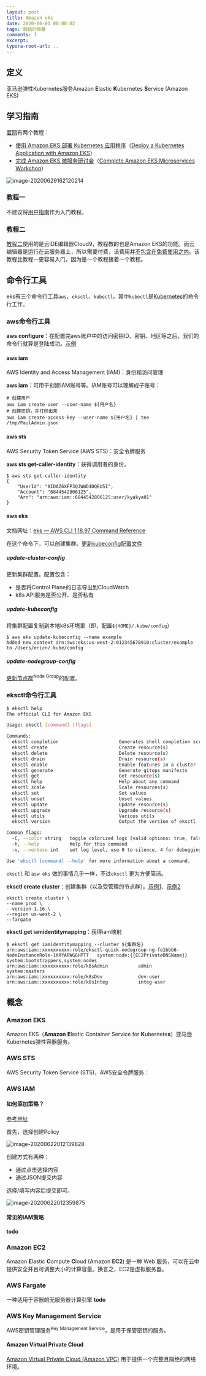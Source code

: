 ```yaml
---
layout: post
title: Amazon eks
date: 2020-06-01 00:00:02
tags: 鸦鸦的维基
comments: 1
excerpt:
typora-root-url: ..
---
```


## 定义

 亚马逊弹性Kubernetes服务Amazon **E**lastic **K**ubernetes **S**ervice (Amazon EKS)

## 学习指南

[官网](https://aws.amazon.com/cn/eks/getting-started/?nc1=h_ls)有两个教程：

- [使用 Amazon EKS 部署 Kubernetes 应用程序](https://aws.amazon.com/getting-started/projects/deploy-kubernetes-app-amazon-eks/)（[Deploy a Kubernetes Application with Amazon EKS](https://aws.amazon.com/getting-started/projects/deploy-kubernetes-app-amazon-eks/)）
- [完成 Amazon EKS 微服务研讨会](https://eksworkshop.com/)（[Complete Amazon EKS Microservices Workshop](https://eksworkshop.com/)）

![image-20200629162120214](/../assets/blog_res/image-20200629162120214.png)

### 教程一

不建议将<u>用户指南</u>作为入门教程。

### 教程二

[教程二](https://www.eksworkshop.com/010_introduction/)使用的是云IDE编辑器Cloud9，教程教的也是Amazon EKS的功能。而云编辑器是运行在云服务器上，所以需要付费，该费用并<u>不包含在免费使用之内</u>。该教程比教程一更容易入门，因为是一个教程接着一个教程。

## 命令行工具

eks有三个命令行工具`aws`、`eksctl`、`kubectl`。其中`kubectl`是[Kubernetes](/kubernetes)的命令行工作。

### aws命令行工具

**aws configure**：在配置完aws账户中的访问密钥ID、密钥、地区等之后，我们的命令行就算是登陆成功。[示例](https://docs.aws.amazon.com/zh_cn/eks/latest/userguide/getting-started-eksctl.html)

#### aws iam

AWS Identity and Access Management (IAM)：身份和访问管理

**aws iam**：可用于创建IAM账号等。IAM账号可以理解成子账号：

```shell
# 创建用户
aws iam create-user --user-name ${用户名}
# 创建密钥，并打印出来
aws iam create-access-key --user-name ${用户名} | tee /tmp/PaulAdmin.json
```

#### aws sts

AWS Security Token Service (AWS STS)：安全令牌服务

**aws sts get-caller-identity**：获得调用者的身份。

```shell
$ aws sts get-caller-identity
{
    "UserId": "AIDAZ6XFP3QJWWD4DQEU5I",
    "Account": "6844542806125",
    "Arn": "arn:aws:iam::6844542806125:user/kyakya01"
}
```

#### aws eks

文档网址：[eks — AWS CLI 1.18.97 Command Reference](https://docs.aws.amazon.com/cli/latest/reference/eks/index.html)

在这个命令下，可以创建集群。[更新kubeconfig配置文件](https://docs.aws.amazon.com/cli/latest/reference/eks/update-kubeconfig.html)

##### update-cluster-config

更新集群配置。配置包含：

- 是否将Control Plane的日志导出到CloudWatch
- k8s API服务是否公开、是否私有

##### update-kubeconfig

将集群配置复制到本地k8s环境里（即，配置`${HOME}/.kube/config`）

```shell
$ aws eks update-kubeconfig --name example
Added new context arn:aws:eks:us-west-2:012345678910:cluster/example to /Users/ericn/.kube/config
```

##### update-nodegroup-config

[更新节点群](https://docs.aws.amazon.com/cli/latest/reference/eks/update-nodegroup-config.html)<sup>Node Group</sup>的配置。





### eksctl命令行工具 

```sh
$ eksctl help
The official CLI for Amazon EKS

Usage: eksctl [command] [flags]

Commands:
  eksctl completion                      Generates shell completion scripts for bash, zsh or fish
  eksctl create                          Create resource(s)
  eksctl delete                          Delete resource(s)
  eksctl drain                           Drain resource(s)
  eksctl enable                          Enable features in a cluster
  eksctl generate                        Generate gitops manifests
  eksctl get                             Get resource(s)
  eksctl help                            Help about any command
  eksctl scale                           Scale resources(s)
  eksctl set                             Set values
  eksctl unset                           Unset values
  eksctl update                          Update resource(s)
  eksctl upgrade                         Upgrade resource(s)
  eksctl utils                           Various utils
  eksctl version                         Output the version of eksctl

Common flags:
  -C, --color string   toggle colorized logs (valid options: true, false, fabulous) (default "true")
  -h, --help           help for this command
  -v, --verbose int    set log level, use 0 to silence, 4 for debugging and 5 for debugging with AWS debug logging (default 3)

Use 'eksctl [command] --help' for more information about a command.

```

`eksctl` 和 `asw eks` 做的事情几乎一样，不过`eksctl` 更为方便简洁。







**eksctl create cluster**：创建集群（以及受管理的节点群）。[示例1](https://docs.aws.amazon.com/zh_cn/eks/latest/userguide/getting-started-eksctl.html)、[示例2](https://www.eksworkshop.com/030_eksctl/launcheks/#create-an-eks-cluster)

```shell
eksctl create cluster \
--name prod \
--version 1.16 \
--region us-west-2 \
--fargate
```

**eksctl get iamidentitymapping**：获得iam映射

```shell
$ eksctl get iamidentitymapping --cluster ${集群名}
arn:aws:iam::xxxxxxxxxx:role/eksctl-quick-nodegroup-ng-fe1bbb6-NodeInstanceRole-1KRYARWGGHPTT	system:node:{{EC2PrivateDNSName}}	system:bootstrappers,system:nodes
arn:aws:iam::xxxxxxxxxx:role/k8sAdmin           admin					system:masters
arn:aws:iam::xxxxxxxxxx:role/k8sDev             dev-user
arn:aws:iam::xxxxxxxxxx:role/k8sInteg           integ-user
```





## 概念

### Amazon EKS

Amazon EKS（**Amazon** **E**lastic Container Service for **K**ubernete**s**）亚马逊Kubernetes弹性容器服务。

### AWS STS

AWS Security Token Service (STS)，AWS安全令牌服务：

### AWS IAM

#### 如何添加策略？

[参考地址](https://docs.aws.amazon.com/zh_cn/eks/latest/userguide/security_iam_id-based-policy-examples.html)

首先，选择创建Policy

![image-20200622012139828](/../assets/blog_res/image-20200622012139828.png)

创建方式有两种：

- 通过点击选择内容
- 通过JSON提交内容

选择/填写内容后提交即可。

![image-20200622012359875](/../assets/blog_res/image-20200622012359875.png)

#### 常见的IAM策略

**todo**

### Amazon EC2

Amazon **E**lastic **C**ompute **C**loud (Amazon **EC2**) 是一种 Web 服务，可以在云中提供安全并且可调整大小的计算容量。换言之，EC2是虚拟服务器。

### AWS Fargate

一种适用于容器的无服务器计算引擎 **todo**

### AWS Key Management Service

AWS密钥管理服务<sup>Key Management Service</sup>，是用于保管密钥的服务。

#### Amazon Virtual Private Cloud 

[Amazon Virtual Private Cloud (Amazon VPC)](https://aws.amazon.com/cn/vpc/?nc1=h_ls) 用于提供一个完整且隔绝的网络环境。

